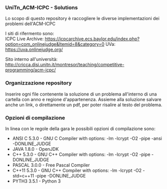 ### UniTn_ACM-ICPC - Solutions
Lo scopo di questo repository è raccogliere le diverse implementazioni dei problemi dell'ACM-ICPC

I siti di rifermento sono:	
	ICPC Live Archive: https://icpcarchive.ecs.baylor.edu/index.php?option=com_onlinejudge&Itemid=8&category=0
	UVa: https://uva.onlinejudge.org/

Sito interno all'università: http://cricca.disi.unitn.it/montresor/teaching/competitive-programming/acm-icpc/

### Organizzazione repository
Inserire ogni file contenente la soluzione di un problema all'interno di una cartella con anno e regione d'appartenenza.
Assieme alla soluzione salvare anche un link, o direttamente un pdf, per poter risalire al testo del problema.

### Opzioni di compilazione
In linea con le regole della gara le possibili opzioni di compilazione sono:
- ANSI C 5.3.0 - GNU C Compiler with options: -lm -lcrypt -O2 -pipe -ansi -DONLINE_JUDGE
- JAVA 1.8.0 - OpenJDK
- C++ 5.3.0 - GNU C++ Compiler with options: -lm -lcrypt -O2 -pipe -DONLINE_JUDGE
- PASCAL 3.0.0 - Free Pascal Compiler
- C++11 5.3.0 - GNU C++ Compiler with options: -lm -lcrypt -O2 -std=c++11 -pipe -DONLINE_JUDGE
- PYTH3 3.5.1 - Python 3
